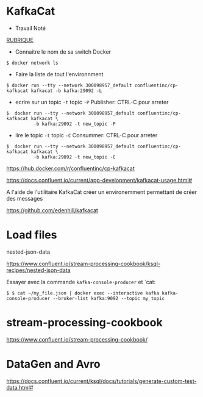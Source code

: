 # KafkaCat


* Travail Noté

[RUBRIQUE](RUBRIQUE.md)


* Connaitre le nom de sa switch Docker

```
$ docker network ls
```

* Faire la liste de tout l'environnment

```
$ docker run --tty --network 300098957_default confluentinc/cp-kafkacat kafkacat -b kafka:29092 -L
```

* ecrire sur un topic `-t` topic `-P` Publisher: CTRL-C pour arreter

```
$  docker run --tty --network 300098957_default confluentinc/cp-kafkacat kafkacat \
          -b kafka:29092 -t new_topic -P
```

* lire le topic `-t` topic `-C` Consummer: CTRL-C pour arreter


```
$  docker run --tty --network 300098957_default confluentinc/cp-kafkacat kafkacat \
          -b kafka:29092 -t new_topic -C
```


https://hub.docker.com/r/confluentinc/cp-kafkacat


https://docs.confluent.io/current/app-development/kafkacat-usage.html#

A l'aide de l'utilitaire KafkaCat créer un environemment permettant de créer des messages 

https://github.com/edenhill/kafkacat




# Load files

nested-json-data

https://www.confluent.io/stream-processing-cookbook/ksql-recipes/nested-json-data

Essayer avec la commande `kafka-console-producer` et `cat:

```
$ $ cat ~/my_file.json | docker exec --interactive kafka kafka-console-producer --broker-list kafka:9092 --topic my_topic
```

# stream-processing-cookbook

https://www.confluent.io/stream-processing-cookbook/


# DataGen and Avro

https://docs.confluent.io/current/ksql/docs/tutorials/generate-custom-test-data.html#


